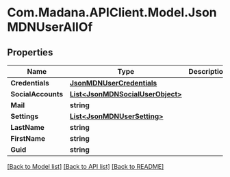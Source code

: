 
# Com.Madana.APIClient.Model.JsonMDNUserAllOf

## Properties

Name | Type | Description | Notes
------------ | ------------- | ------------- | -------------
**Credentials** | [**JsonMDNUserCredentials**](JsonMDNUserCredentials.md) |  | [optional] 
**SocialAccounts** | [**List&lt;JsonMDNSocialUserObject&gt;**](JsonMDNSocialUserObject.md) |  | [optional] 
**Mail** | **string** |  | [optional] 
**Settings** | [**List&lt;JsonMDNUserSetting&gt;**](JsonMDNUserSetting.md) |  | [optional] 
**LastName** | **string** |  | [optional] 
**FirstName** | **string** |  | [optional] 
**Guid** | **string** |  | [optional] 

[[Back to Model list]](../README.md#documentation-for-models)
[[Back to API list]](../README.md#documentation-for-api-endpoints)
[[Back to README]](../README.md)

